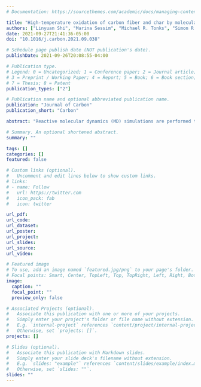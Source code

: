 ```yaml
---
# Documentation: https://sourcethemes.com/academic/docs/managing-content/

title: "High-temperature oxidation of carbon fiber and char by molecular dynamics simulation"
authors: ["Linyuan Shi", "Marina Sessim", "Michael R. Tonks", "Simon R. Phillpot"]
date: 2021-09-27T21:41:36-05:00
doi: "10.1016/j.carbon.2021.09.038"

# Schedule page publish date (NOT publication's date).
publishDate: 2021-09-26T20:08:55-04:00

# Publication type.
# Legend: 0 = Uncategorized; 1 = Conference paper; 2 = Journal article;
# 3 = Preprint / Working Paper; 4 = Report; 5 = Book; 6 = Book section;
# 7 = Thesis; 8 = Patent
publication_types: ["2"]

# Publication name and optional abbreviated publication name.
publication: "Journal of Carbon"
publication_short: "Carbon"

abstract: "Reactive molecular dynamics (MD) simulations are performed to study the initial stage of the oxidation of carbon fiber and amorphous carbon char with atomic oxygen at temperatures ranging from 1000 K to 4500 K. The carbon fiber and amorphous char models are generated by kinetic Monte-Carlo and liquid quench methods, respectively. The species formed in the simulation are characterized and carbon monoxide is found to be the primary product in both systems. The oxidation results are analyzed in terms of the lifetime of molecules and the reaction rates of various species. Oxygen is found to be adsorbed on the surface of both carbon fiber and amorphous carbon char. Since the amorphous carbon has a significantly larger surface area, the number of oxygen atoms adsorbed on the amorphous carbon surface is significantly higher than on the carbon fiber surface. Six reaction models are proposed to fit the simulation results from which reaction rates at various temperatures are obtained. Reaction rates of the key reactions: carbon oxidation and oxygen adsorption follow the Arrhenius law and the activation energy is extracted for these reactions. These reaction rates are used to predict the long-time evolution of these systems."

# Summary. An optional shortened abstract.
summary: ""

tags: []
categories: []
featured: false

# Custom links (optional).
#   Uncomment and edit lines below to show custom links.
# links:
# - name: Follow
#   url: https://twitter.com
#   icon_pack: fab
#   icon: twitter

url_pdf:
url_code:
url_dataset:
url_poster:
url_project:
url_slides:
url_source:
url_video:

# Featured image
# To use, add an image named `featured.jpg/png` to your page's folder. 
# Focal points: Smart, Center, TopLeft, Top, TopRight, Left, Right, BottomLeft, Bottom, BottomRight.
image:
  caption: ""
  focal_point: ""
  preview_only: false

# Associated Projects (optional).
#   Associate this publication with one or more of your projects.
#   Simply enter your project's folder or file name without extension.
#   E.g. `internal-project` references `content/project/internal-project/index.md`.
#   Otherwise, set `projects: []`.
projects: []

# Slides (optional).
#   Associate this publication with Markdown slides.
#   Simply enter your slide deck's filename without extension.
#   E.g. `slides: "example"` references `content/slides/example/index.md`.
#   Otherwise, set `slides: ""`.
slides: ""
---
```


